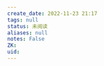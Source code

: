 ```yaml
---
create_date: 2022-11-23 21:17
tags: null
status: 未阅读 
aliases: null
notes: False
ZK: 
uid: 
---
```



